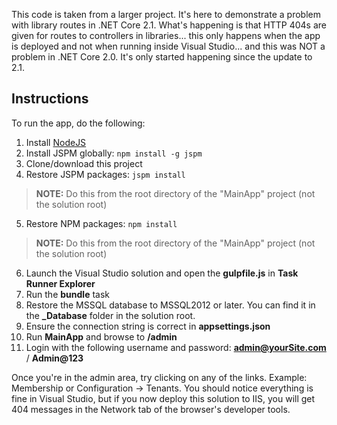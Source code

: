 This code is taken from a larger project. It's here to demonstrate a problem with library routes in .NET Core 2.1. What's happening is that HTTP 404s are given for routes to controllers in libraries... this only happens when the app is deployed and not when running inside Visual Studio... and this was NOT a problem in .NET Core 2.0. It's only started happening since the update to 2.1.

## Instructions

To run the app, do the following:

1. Install [NodeJS](https://nodejs.org/en/download/)
2. Install JSPM globally: `npm install -g jspm`
3. Clone/download this project
4. Restore JSPM packages: `jspm install`
> **NOTE:** Do this from the root directory of the "MainApp" project (not the solution root)
5. Restore NPM packages: `npm install`
> **NOTE:** Do this from the root directory of the "MainApp" project (not the solution root)
6. Launch the Visual Studio solution and open the **gulpfile.js** in **Task Runner Explorer**
7. Run the **bundle** task
8. Restore the MSSQL database to MSSQL2012 or later. You can find it in the **_Database** folder in the solution root.
9. Ensure the connection string is correct in **appsettings.json**
10. Run **MainApp** and browse to **/admin**
11. Login with the following username and password: **admin@yourSite.com** / **Admin@123**

Once you're in the admin area, try clicking on any of the links. Example: Membership or Configuration -> Tenants. You should notice everything is fine in Visual Studio, but if you now deploy this solution to IIS, you will get 404 messages in the Network tab of the browser's developer tools.